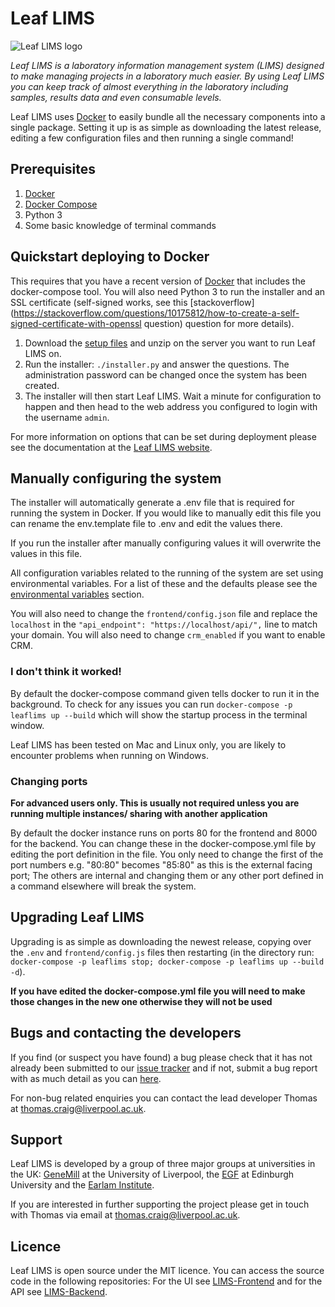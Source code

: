 # Leaf LIMS

![Leaf LIMS logo](https://leaflims.github.io/img/logo.svg)

_Leaf LIMS is a laboratory information management system (LIMS) designed to make managing projects
in a laboratory much easier. By using Leaf LIMS you can keep track of almost everything in the
laboratory including samples, results data and even consumable levels._

Leaf LIMS uses [Docker](https://docker.com) to easily bundle all the necessary components into a single package. Setting it up is as simple as downloading the latest release, editing a few configuration files and then running a single command!

## Prerequisites

1. [Docker](https://www.docker.com/get-docker)
2. [Docker Compose](https://docs.docker.com/compose/install/)
3. Python 3
4. Some basic knowledge of terminal commands

## Quickstart deploying to Docker

This requires that you have a recent version of [Docker](https://docker.com) that includes
the docker-compose tool. You will also need Python 3 to run the installer and an SSL certificate
(self-signed works, see this
 [stackoverflow](https://stackoverflow.com/questions/10175812/how-to-create-a-self-signed-certificate-with-openssl question)
question for more details).

1. Download the [setup files](https://github.com/LeafLIMS/LeafLIMS/releases/latest) and unzip
   on the server you want to run Leaf LIMS on.
2. Run the installer: `./installer.py` and answer the questions. The administration password can
   be changed once the system has been created.
3. The installer will then start Leaf LIMS. Wait a minute for configuration to happen and then
   head to the web address you configured to login with the username `admin`.

For more information on options that can be set during deployment please see the documentation at
the [Leaf LIMS website](https://leaflims.github.io/docs).

## Manually configuring the system

The installer will automatically generate a .env file that is required for running the system in
Docker. If you would like to manually edit this file you can rename the env.template file to .env
and edit the values there.

If you run the installer after manually configuring values it will overwrite the values in
this file.

All configuration variables related to the running of the system are set using environmental
variables. For a list of these and the defaults please see the
[environmental variables](https://leaflims.github.io/docs/environmental-variables/) section.

You will also need to change the `frontend/config.json` file and replace the `localhost` in the
`"api_endpoint": "https://localhost/api/",` line to match your domain. You will also need to
change `crm_enabled` if you want to enable CRM.

### I don't think it worked!

By default the docker-compose command given tells docker to run it in the background. To check for any issues you can run `docker-compose -p leaflims up --build` which will show the startup process in the terminal window.

Leaf LIMS has been tested on Mac and Linux only, you are likely to encounter problems when running on Windows.

### Changing ports

**For advanced users only. This is usually not required unless you are running multiple instances/
sharing with another application**

By default the docker instance runs on ports 80 for the frontend and 8000 for the backend. You can
change these in the docker-compose.yml file by editing the port definition in the file. You only
need to change the first of the port numbers e.g. "80:80" becomes "85:80" as this is the external
facing port; The others are internal and changing them or any other port defined in a command
elsewhere will break the system.

## Upgrading Leaf LIMS

Upgrading is as simple as downloading the newest release, copying over the `.env` and `frontend/config.js` files then restarting (in the directory run: `docker-compose -p leaflims stop; docker-compose -p leaflims up --build -d`).

**If you have edited the docker-compose.yml file you will need to make those changes in the new one otherwise they will not be used**

## Bugs and contacting the developers

If you find (or suspect you have found) a bug please check that it has not already been submitted to our [issue tracker](https://github.com/LeafLIMS/LeafLIMS/issues) and if not, submit a bug report with as much detail as you can [here](https://github.com/LeafLIMS/LeafLIMS/issues).

For non-bug related enquiries you can contact the lead developer Thomas at [thomas.craig@liverpool.ac.uk](mailto:thomas.craig@liverpool.ac.uk).

## Support

Leaf LIMS is developed by a group of three major groups at universities in the UK: [GeneMill](https://genemill.liv.ac.uk) at the University of Liverpool, the [EGF](http://www.genomefoundry.org/) at Edinburgh University and the [Earlam Institute](http://www.earlham.ac.uk/). 

If you are interested in further supporting the project please get in touch with Thomas via email at [thomas.craig@liverpool.ac.uk](mailto:thomas.craig@liverpool.ac.uk).

## Licence

Leaf LIMS is open source under the MIT licence. You can access the source code in the following repositories: For the UI see [LIMS-Frontend](https://github.com/LeafLIMS/LIMS-Frontend) and for the API see [LIMS-Backend](https://github.com/LeafLIMS/LIMS-Backend).
